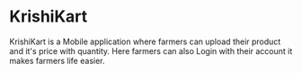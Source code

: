# KrishiKart
KrishiKart is a Mobile application where farmers can upload their product and it's price with quantity.
Here farmers can also Login with their account
it makes farmers life easier.
